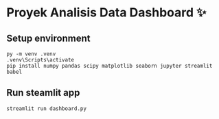 # Proyek Analisis Data Dashboard ✨

## Setup environment
```
py -m venv .venv
.venv\Scripts\activate
pip install numpy pandas scipy matplotlib seaborn jupyter streamlit babel
```

## Run steamlit app
```
streamlit run dashboard.py
```
